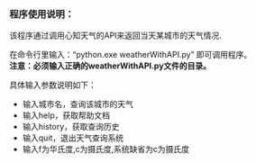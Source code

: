### 程序使用说明：

该程序通过调用心知天气的API来返回当天某城市的天气情况.

在命令行里输入：“python.exe weatherWithAPI.py” 即可调用程序。  
**注意：必须输入正确的weatherWithAPI.py文件的目录。**

具体输入参数说明如下：
* 输入城市名，查询该城市的天气  
* 输入help，获取帮助文档
* 输入history，获取查询历史  
* 输入quit，退出天气查询系统
* 输入f为华氏度,c为摄氏度,系统缺省为c为摄氏度
